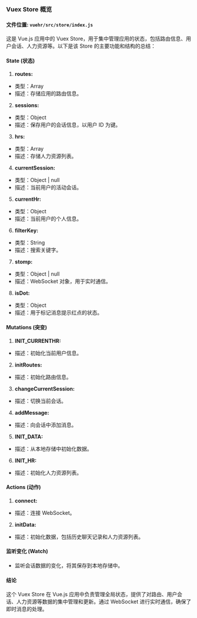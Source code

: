 ### Vuex Store 概览

#### 文件位置: `vuehr/src/store/index.js`

这是 Vue.js 应用中的 Vuex Store，用于集中管理应用的状态，包括路由信息、用户会话、人力资源等。以下是该 Store 的主要功能和结构的总结：

#### State (状态)

1. **routes:**
  - 类型：Array
  - 描述：存储应用的路由信息。

2. **sessions:**
  - 类型：Object
  - 描述：保存用户的会话信息，以用户 ID 为键。

3. **hrs:**
  - 类型：Array
  - 描述：存储人力资源列表。

4. **currentSession:**
  - 类型：Object | null
  - 描述：当前用户的活动会话。

5. **currentHr:**
  - 类型：Object
  - 描述：当前用户的个人信息。

6. **filterKey:**
  - 类型：String
  - 描述：搜索关键字。

7. **stomp:**
  - 类型：Object | null
  - 描述：WebSocket 对象，用于实时通信。

8. **isDot:**
  - 类型：Object
  - 描述：用于标记消息提示红点的状态。

#### Mutations (突变)

1. **INIT_CURRENTHR:**
  - 描述：初始化当前用户信息。

2. **initRoutes:**
  - 描述：初始化路由信息。

3. **changeCurrentSession:**
  - 描述：切换当前会话。

4. **addMessage:**
  - 描述：向会话中添加消息。

5. **INIT_DATA:**
  - 描述：从本地存储中初始化数据。

6. **INIT_HR:**
  - 描述：初始化人力资源列表。

#### Actions (动作)

1. **connect:**
  - 描述：连接 WebSocket。

2. **initData:**
  - 描述：初始化数据，包括历史聊天记录和人力资源列表。

#### 监听变化 (Watch)

- 监听会话数据的变化，将其保存到本地存储中。

#### 结论

这个 Vuex Store 在 Vue.js 应用中负责管理全局状态，提供了对路由、用户会话、人力资源等数据的集中管理和更新。通过 WebSocket 进行实时通信，确保了即时消息的处理。